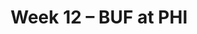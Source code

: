 ---
layout: game
title: Week 12 – BUF at PHI
season: 2023
game_id: 2023_12_BUF_PHI
away_team: BUF
home_team: PHI
---